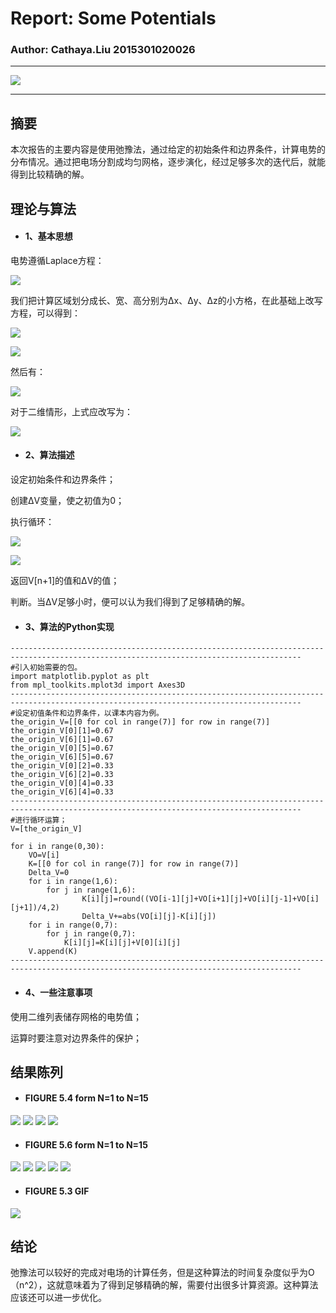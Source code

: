# Report: Some Potentials
### Author: Cathaya.Liu 2015301020026
***
![](https://github.com/Cathayaliu/computationalphysics_N2015301020026/blob/master/10th%20homework/V-TIME.gif)
***
## 摘要
本次报告的主要内容是使用弛豫法，通过给定的初始条件和边界条件，计算电势的分布情况。通过把电场分割成均匀网格，逐步演化，经过足够多次的迭代后，就能得到比较精确的解。
## 理论与算法
* #### 1、基本思想
电势遵循Laplace方程：

![](https://github.com/Cathayaliu/computationalphysics_N2015301020026/blob/master/10th%20homework/1.gif)

我们把计算区域划分成长、宽、高分别为Δx、Δy、Δz的小方格，在此基础上改写方程，可以得到：

![](https://github.com/Cathayaliu/computationalphysics_N2015301020026/blob/master/10th%20homework/2.gif)

![](https://github.com/Cathayaliu/computationalphysics_N2015301020026/blob/master/10th%20homework/3.gif)

然后有：

![](https://github.com/Cathayaliu/computationalphysics_N2015301020026/blob/master/10th%20homework/4.gif)

对于二维情形，上式应改写为：

![](https://github.com/Cathayaliu/computationalphysics_N2015301020026/blob/master/10th%20homework/5.gif)

* #### 2、算法描述
设定初始条件和边界条件；

创建ΔV变量，使之初值为0；

执行循环：

![](https://github.com/Cathayaliu/computationalphysics_N2015301020026/blob/master/10th%20homework/6.gif)

![](https://github.com/Cathayaliu/computationalphysics_N2015301020026/blob/master/10th%20homework/7.gif)

返回V[n+1]的值和ΔV的值；

判断。当ΔV足够小时，便可以认为我们得到了足够精确的解。
* #### 3、算法的Python实现
```
---------------------------------------------------------------------------------------------------------------------------------------
#引入初始需要的包。
import matplotlib.pyplot as plt
from mpl_toolkits.mplot3d import Axes3D
---------------------------------------------------------------------------------------------------------------------------------------
#设定初值条件和边界条件，以课本内容为例。
the_origin_V=[[0 for col in range(7)] for row in range(7)]       
the_origin_V[0][1]=0.67
the_origin_V[6][1]=0.67
the_origin_V[0][5]=0.67
the_origin_V[6][5]=0.67
the_origin_V[0][2]=0.33
the_origin_V[6][2]=0.33
the_origin_V[0][4]=0.33
the_origin_V[6][4]=0.33
---------------------------------------------------------------------------------------------------------------------------------------
#进行循环运算；
V=[the_origin_V]

for i in range(0,30):
    VO=V[i]
    K=[[0 for col in range(7)] for row in range(7)]
    Delta_V=0
    for i in range(1,6):
        for j in range(1,6):
                K[i][j]=round((VO[i-1][j]+VO[i+1][j]+VO[i][j-1]+VO[i][j+1])/4,2)  
                Delta_V+=abs(VO[i][j]-K[i][j])
    for i in range(0,7):
        for j in range(0,7):
            K[i][j]=K[i][j]+V[0][i][j]
    V.append(K)
---------------------------------------------------------------------------------------------------------------------------------------
```
* #### 4、一些注意事项
使用二维列表储存网格的电势值；

运算时要注意对边界条件的保护；
## 结果陈列
* #### FIGURE 5.4 form N=1 to N=15

![](https://github.com/Cathayaliu/computationalphysics_N2015301020026/blob/master/10th%20homework/Figure_1.png)
![](https://github.com/Cathayaliu/computationalphysics_N2015301020026/blob/master/10th%20homework/Figure_1-1.png)
![](https://github.com/Cathayaliu/computationalphysics_N2015301020026/blob/master/10th%20homework/Figure_1-2.png)
![](https://github.com/Cathayaliu/computationalphysics_N2015301020026/blob/master/10th%20homework/Figure_1-3.png)

* #### FIGURE 5.6 form N=1 to N=15

![](https://github.com/Cathayaliu/computationalphysics_N2015301020026/blob/master/10th%20homework/Figure_1-4.png)
![](https://github.com/Cathayaliu/computationalphysics_N2015301020026/blob/master/10th%20homework/Figure_1-5.png)
![](https://github.com/Cathayaliu/computationalphysics_N2015301020026/blob/master/10th%20homework/Figure_1-6.png)
![](https://github.com/Cathayaliu/computationalphysics_N2015301020026/blob/master/10th%20homework/Figure_1-7.png)
![](https://github.com/Cathayaliu/computationalphysics_N2015301020026/blob/master/10th%20homework/Figure_1-8.png)

* #### FIGURE 5.3 GIF
![](https://github.com/Cathayaliu/computationalphysics_N2015301020026/blob/master/10th%20homework/233.gif)

## 结论
弛豫法可以较好的完成对电场的计算任务，但是这种算法的时间复杂度似乎为O（n^2），这就意味着为了得到足够精确的解，需要付出很多计算资源。这种算法应该还可以进一步优化。

